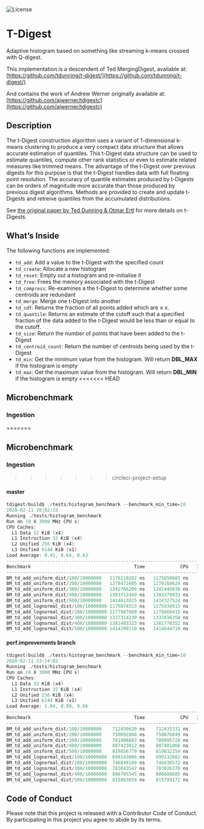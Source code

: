 
![License](https://img.shields.io/badge/License-MIT-blue.svg)

# T-Digest

Adaptive histogram based on something like streaming k-means crossed with Q-digest.


This implementation is a descendent of Ted MergingDigest, available at:
[https://github.com/tdunning/t-digest/](https://github.com/tdunning/t-digest/)


And contains the work of  Andrew Werner originally available at:
[https://github.com/ajwerner/tdigestc](https://github.com/ajwerner/tdigestc)

## Description

The t-Digest construction algorithm uses a variant of 1-dimensional
k-means clustering to produce a very compact data structure that allows
accurate estimation of quantiles. This t-Digest data structure can be
used to estimate quantiles, compute other rank statistics or even to
estimate related measures like trimmed means. The advantage of the
t-Digest over previous digests for this purpose is that the t-Digest
handles data with full floating point resolution. The accuracy of
quantile estimates produced by t-Digests can be orders of magnitude more
accurate than those produced by previous digest algorithms. Methods are
provided to create and update t-Digests and retreive quantiles from the
accumulated distributions.

See [the original paper by Ted Dunning & Otmar
Ertl](https://arxiv.org/abs/1902.04023) for more details on t-Digests.

## What’s Inside

The following functions are implemented:

  - `td_add`: Add a value to the t-Digest with the specified count
  - `td_create`: Allocate a new histogram
  - `td_reset`: Empty out a histogram and re-initialise it
  - `td_free`: Frees the memory associated with the t-Digest
  - `td_compress`: Re-examines a the t-Digest to determine whether some centroids are redundant
  - `td_merge`: Merge one t-Digest into another
  - `td_cdf`:  Returns the fraction of all points added which are &le; x.
  - `td_quantile`: Returns an estimate of the cutoff such that a specified fraction of the data added to the t-Digest would be less than or equal to the cutoff.
  - `td_size`: Return the number of points that have been added to the t-Digest
  - `td_centroid_count`: Return the number of centroids being used by the t-Digest
  - `td_min`: Get the minimum value from the histogram.  Will return __DBL_MAX__ if the histogram is empty
  - `td_max`: Get the maximum value from the histogram.  Will return __DBL_MIN__ if the histogram is empty
<<<<<<< HEAD


## Microbenchmark

### Ingestion

=======


## Microbenchmark

### Ingestion

>>>>>>> circleci-project-setup
#### master
``` c
tdigest/build$ ./tests/histogram_benchmark --benchmark_min_time=10
2020-02-11 20:02:33
Running ./tests/histogram_benchmark
Run on (8 X 3900 MHz CPU s)
CPU Caches:
  L1 Data 32 KiB (x4)
  L1 Instruction 32 KiB (x4)
  L2 Unified 256 KiB (x4)
  L3 Unified 6144 KiB (x1)
Load Average: 0.41, 0.64, 0.83
------------------------------------------------------------------------------------------------
Benchmark                                      Time             CPU   Iterations UserCounters...
------------------------------------------------------------------------------------------------
BM_td_add_uniform_dist/100/10000000   1176119202 ns   1175850805 ns           12 Centroid_Count=74 items_per_second=708.707k/s
BM_td_add_uniform_dist/200/10000000   1278471605 ns   1278168624 ns           11 Centroid_Count=124 items_per_second=711.245k/s
BM_td_add_uniform_dist/300/10000000   1342766206 ns   1342446036 ns           10 Centroid_Count=172 items_per_second=744.909k/s
BM_td_add_uniform_dist/400/10000000   1383712449 ns   1383379933 ns           10 Centroid_Count=212 items_per_second=722.867k/s
BM_td_add_uniform_dist/500/10000000   1414613825 ns   1414327524 ns           10 Centroid_Count=258 items_per_second=707.05k/s
BM_td_add_lognormal_dist/100/10000000 1175074553 ns   1175934915 ns           12 Centroid_Count=74 items_per_second=708.656k/s
BM_td_add_lognormal_dist/200/10000000 1277987660 ns   1278668415 ns           11 Centroid_Count=123 items_per_second=710.967k/s
BM_td_add_lognormal_dist/300/10000000 1337314230 ns   1337816350 ns           10 Centroid_Count=164 items_per_second=747.487k/s
BM_td_add_lognormal_dist/400/10000000 1381403323 ns   1381770352 ns           10 Centroid_Count=216 items_per_second=723.709k/s
BM_td_add_lognormal_dist/500/10000000 1414399110 ns   1414644710 ns           10 Centroid_Count=258 items_per_second=706.891k/s
```

#### perf.improvements branch

``` c
tdigest/build$ ./tests/histogram_benchmark --benchmark_min_time=10
2020-02-11 23:14:02
Running ./tests/histogram_benchmark
Run on (8 X 3900 MHz CPU s)
CPU Caches:
  L1 Data 32 KiB (x4)
  L1 Instruction 32 KiB (x4)
  L2 Unified 256 KiB (x4)
  L3 Unified 6144 KiB (x1)
Load Average: 1.04, 0.89, 0.66
------------------------------------------------------------------------------------------------
Benchmark                                      Time             CPU   Iterations UserCounters...
------------------------------------------------------------------------------------------------
BM_td_add_uniform_dist/100/10000000    712450620 ns    712435331 ns           20 Centroid_Count=58 items_per_second=701.818k/s
BM_td_add_uniform_dist/200/10000000    750092888 ns    750076049 ns           18 Centroid_Count=109 items_per_second=740.666k/s
BM_td_add_uniform_dist/300/10000000    781008883 ns    780995728 ns           14 Centroid_Count=151 items_per_second=914.583k/s
BM_td_add_uniform_dist/400/10000000    807423012 ns    807401866 ns           13 Centroid_Count=194 items_per_second=952.724k/s
BM_td_add_uniform_dist/500/10000000    819856779 ns    819832154 ns           17 Centroid_Count=235 items_per_second=717.507k/s
BM_td_add_lognormal_dist/100/10000000  699143606 ns    699132082 ns           20 Centroid_Count=54 items_per_second=715.172k/s
BM_td_add_lognormal_dist/200/10000000  746849189 ns    746836572 ns           18 Centroid_Count=101 items_per_second=743.878k/s
BM_td_add_lognormal_dist/300/10000000  783043547 ns    783026370 ns           14 Centroid_Count=155 items_per_second=912.212k/s
BM_td_add_lognormal_dist/400/10000000  806705545 ns    806688685 ns           13 Centroid_Count=198 items_per_second=953.566k/s
BM_td_add_lognormal_dist/500/10000000  815863658 ns    815799172 ns           17 Centroid_Count=237 items_per_second=721.054k/s
```

## Code of Conduct

Please note that this project is released with a Contributor Code of
Conduct. By participating in this project you agree to abide by its
terms.
